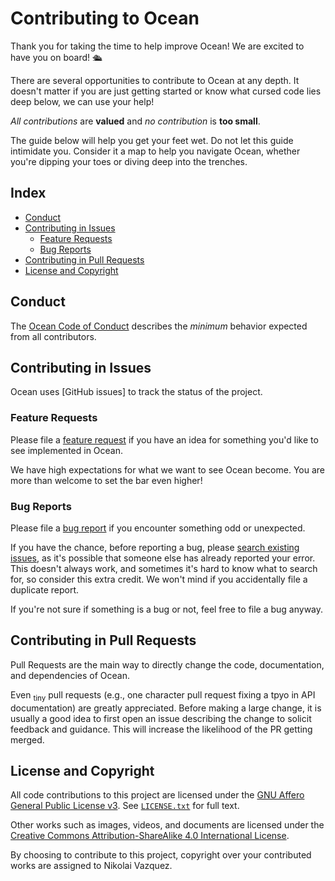# Contributing to Ocean

Thank you for taking the time to help improve Ocean! We are excited to have you
on board! 🛳

There are several opportunities to contribute to Ocean at any depth. It doesn't
matter if you are just getting started or know what cursed code lies deep below,
we can use your help!

_All contributions_ are **valued** and _no contribution_ is **too small**.

The guide below will help you get your feet wet. Do not let this guide
intimidate you. Consider it a map to help you navigate Ocean, whether you're
dipping your toes or diving deep into the trenches.

## Index

- [Conduct](#conduct)
- [Contributing in Issues](#contributing-in-issues)
  - [Feature Requests](#feature-requests)
  - [Bug Reports](#bug-reports)
- [Contributing in Pull Requests](#contributing-in-pull-requests)
- [License and Copyright](#license-and-copyright)

## Conduct

The [Ocean Code of Conduct] describes the _minimum_ behavior expected from all
contributors.

## Contributing in Issues

Ocean uses [GitHub issues] to track the status of the project.

### Feature Requests

Please file a [feature request] if you have an idea for something you'd like to
see implemented in Ocean.

We have high expectations for what we want to see Ocean become. You are more
than welcome to set the bar even higher!

### Bug Reports

Please file a [bug report] if you encounter something odd or unexpected.

If you have the chance, before reporting a bug, please [search existing issues],
as it's possible that someone else has already reported your error. This doesn't
always work, and sometimes it's hard to know what to search for, so consider
this extra credit. We won't mind if you accidentally file a duplicate report.

If you're not sure if something is a bug or not, feel free to file a bug anyway.

## Contributing in Pull Requests

Pull Requests are the main way to directly change the code, documentation, and
dependencies of Ocean.

Even <sub>tiny</sub> pull requests (e.g., one character pull request fixing a
tpyo in API documentation) are greatly appreciated. Before making a large
change, it is usually a good idea to first open an issue describing the change
to solicit feedback and guidance. This will increase the likelihood of the PR
getting merged.

## License and Copyright

All code contributions to this project are licensed under the
[GNU Affero General Public License v3](agpl-3.0).
See [`LICENSE.txt`] for full text.

Other works such as images, videos, and documents are licensed under the
[Creative Commons Attribution-ShareAlike 4.0 International License][by-sa-4.0].

By choosing to contribute to this project, copyright over your contributed works
are assigned to Nikolai Vazquez.

[`LICENSE.txt`]: https://github.com/oceanpkg/ocean/blob/master/LICENSE.txt
[Ocean Code of Conduct]: https://github.com/oceanpkg/ocean/blob/master/CODE_OF_CONDUCT.md
[search existing issues]: https://github.com/oceanpkg/ocean/search?q=&type=Issues&utf8=✓
[filing an issue]: https://github.com/oceanpkg/ocean/issues/new

[agpl-3.0]:  https://www.gnu.org/licenses/agpl-3.0.en.html
[by-sa-4.0]: http://creativecommons.org/licenses/by-sa/4.0/

<!-- These URLs should *always* be copied from GitHub. -->
[bug report]: https://github.com/oceanpkg/ocean/issues/new?assignees=nvzqz&labels=kind%2Fbug&template=bug_report.md&title=%5BDescribe+the+problem+you+encountered%5D
[feature request]: https://github.com/oceanpkg/ocean/issues/new?labels=kind%2Ffeature&template=reature_request.md&title=%5BDescribe+the+feature+you%27re+proposing%5D
